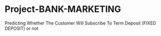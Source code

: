 # Project-BANK-MARKETING
Predicting Whether The Customer Will Subscribe To Term Deposit (FIXED DEPOSIT) or not
